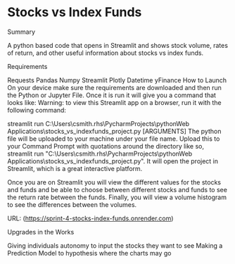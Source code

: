 # Stocks vs Index Funds
Summary

A python based code that opens in Streamlit and shows stock volume, rates of return, and other useful information about stocks vs index funds.

Requirements

Requests
Pandas
Numpy
Streamlit
Plotly
Datetime
yFinance
How to Launch On your device make sure the requirements are downloaded and then run the Python or Jupyter File. Once it is run it will give you a command that looks like: Warning: to view this Streamlit app on a browser, run it with the following command:

streamlit run C:\Users\csmith.rhs\PycharmProjects\pythonWeb Applications\stocks_vs_indexfunds_project.py [ARGUMENTS]
The python file will be uploaded to your machine under your file name. Upload this to your Command Prompt with quotations around the directory like so, streamlit run "C:\Users\csmith.rhs\PycharmProjects\pythonWeb Applications\stocks_vs_indexfunds_project.py". It will open the project in Streamlit, which is a great interactive platform.

Once you are on Streamlit you will view the different values for the stocks and funds and be able to choose between different stocks and funds to see the return rate between the funds. Finally, you will view a volume histogram to see the differences between the volumes.

URL: (https://sprint-4-stocks-index-funds.onrender.com)

Upgrades in the Works

Giving individuals autonomy to input the stocks they want to see
Making a Prediction Model to hypothesis where the charts may go
